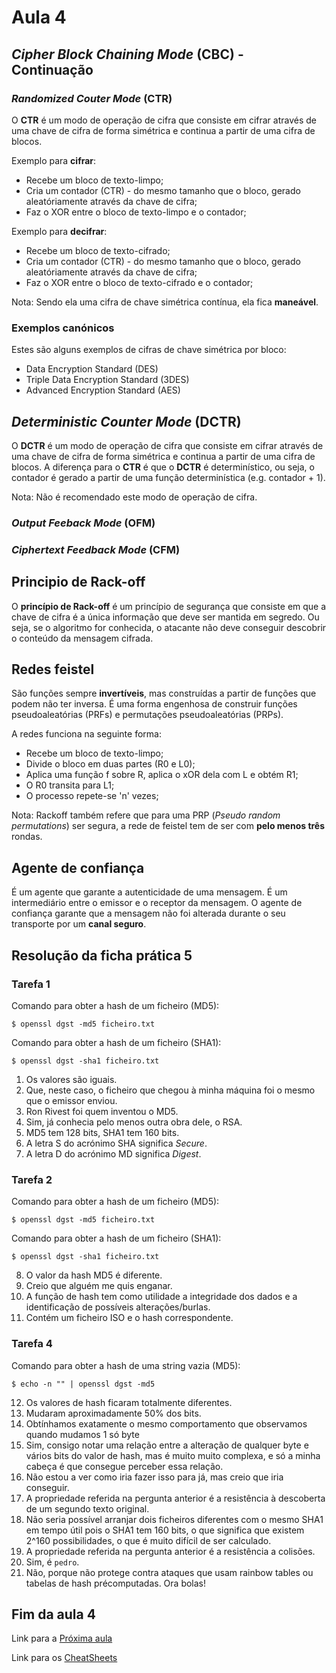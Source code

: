 # Aula 4

## *Cipher Block Chaining Mode* (CBC) - Continuação

### *Randomized Couter Mode* (CTR)
O **CTR** é um modo de operação de cifra que consiste em cifrar através de uma chave de cifra de forma simétrica e continua a partir de uma cifra de blocos.

Exemplo para **cifrar**:
 - Recebe um bloco de texto-limpo;
 - Cria um contador (CTR) - do mesmo tamanho que o bloco, gerado aleatóriamente através da chave de cifra;
 - Faz o XOR entre o bloco de texto-limpo e o contador;

Exemplo para **decifrar**:
 - Recebe um bloco de texto-cifrado;
 - Cria um contador (CTR) - do mesmo tamanho que o bloco, gerado aleatóriamente através da chave de cifra;
 - Faz o XOR entre o bloco de texto-cifrado e o contador;

Nota: Sendo ela uma cifra de chave simétrica contínua, ela fica **maneável**.

### Exemplos canónicos
Estes são alguns exemplos de cifras de chave simétrica por bloco:
 - Data Encryption Standard (DES)
 - Triple Data Encryption Standard (3DES)
 - Advanced Encryption Standard (AES)

## *Deterministic Counter Mode* (DCTR)
O **DCTR** é um modo de operação de cifra que consiste em cifrar através de uma chave de cifra de forma simétrica e continua a partir de uma cifra de blocos. A diferença para o **CTR** é que o **DCTR** é determinístico, ou seja, o contador é gerado a partir de uma função determinística (e.g. contador + 1).

Nota: Não é recomendado este modo de operação de cifra.

### *Output Feeback Mode* (OFM)
### *Ciphertext Feedback Mode* (CFM)

## Principio de Rack-off
O **princípio de Rack-off** é um princípio de segurança que consiste em que a chave de cifra é a única informação que deve ser mantida em segredo. Ou seja, se o algoritmo for conhecida, o atacante não deve conseguir descobrir o conteúdo da mensagem cifrada.

## Redes feistel
São funções sempre **invertíveis**, mas construídas a partir de funções que podem não ter inversa. É uma forma engenhosa de construir funções pseudoaleatórias (PRFs) e permutações pseudoaleatórias (PRPs).

A redes funciona na seguinte forma:
 - Recebe um bloco de texto-limpo;
 - Divide o bloco em duas partes (R0 e L0);
 - Aplica uma função f sobre R, aplica o xOR dela com L e obtém R1;
 - O R0 transita para L1;
 - O processo repete-se 'n' vezes;

Nota: Rackoff também refere que para uma PRP (*Pseudo random permutations*) ser segura, a rede de feistel tem de ser com **pelo menos três** rondas.

## Agente de confiança
É um agente que garante a autenticidade de uma mensagem. É um intermediário entre o emissor e o receptor da mensagem. O agente de confiança garante que a mensagem não foi alterada durante o seu transporte por um **canal seguro**.


## Resolução da ficha prática 5

### Tarefa 1
Comando para obter a hash de um ficheiro (MD5):
```console
$ openssl dgst -md5 ficheiro.txt
```

Comando para obter a hash de um ficheiro (SHA1):
```console
$ openssl dgst -sha1 ficheiro.txt
```

1. Os valores são iguais.
2. Que, neste caso, o ficheiro que chegou à minha máquina foi o mesmo que o emissor enviou.
3. Ron Rivest foi quem inventou o MD5.
4. Sim, já conhecia pelo menos outra obra dele, o RSA.
5. MD5 tem 128 bits, SHA1 tem 160 bits.
6. A letra S do acrónimo SHA significa *Secure*.
7. A letra D do acrónimo MD significa *Digest*.

### Tarefa 2
Comando para obter a hash de um ficheiro (MD5):
```console
$ openssl dgst -md5 ficheiro.txt
```

Comando para obter a hash de um ficheiro (SHA1):
```console
$ openssl dgst -sha1 ficheiro.txt
```

8. O valor da hash MD5 é diferente.
9. Creio que alguém me quis enganar.
10. A função de hash tem como utilidade a integridade dos dados e a identificação de possíveis alterações/burlas.
11. Contém um ficheiro ISO e o hash correspondente.

### Tarefa 4
Comando para obter a hash de uma string vazia (MD5):
```console
$ echo -n "" | openssl dgst -md5
```

12. Os valores de hash ficaram totalmente diferentes.
13. Mudaram aproximadamente 50% dos bits.
14. Obtínhamos exatamente o mesmo comportamento que observamos quando mudamos 1 só byte
15. Sim, consigo notar uma relação entre a alteração de qualquer byte e vários bits do valor de hash, mas é muito muito complexa, e só a minha cabeça é que consegue perceber essa relação.
16. Não estou a ver como iria fazer isso para já, mas creio que iria conseguir.
17. A propriedade referida na pergunta anterior é a resistência à descoberta de um segundo texto original.
18. Não seria possível arranjar dois ficheiros diferentes com o mesmo SHA1 em tempo útil pois o SHA1 tem 160 bits, o que significa que existem 2^160 possibilidades, o que é muito difícil de ser calculado.
19. A propriedade referida na pergunta anterior é a resistência a colisões.
20. Sim, é `pedro`.
21. Não, porque não protege contra ataques que usam rainbow tables ou tabelas de hash précomputadas. Ora bolas!

## Fim da aula 4
Link para a [Próxima aula](Aula5.md)

Link para os [CheatSheets](OpenSSL.md)
